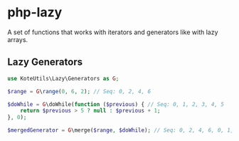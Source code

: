 # php-lazy

A set of functions that works with iterators and generators like with lazy arrays.

## Lazy Generators
```php
use KoteUtils\Lazy\Generators as G;

$range = G\range(0, 6, 2); // Seq: 0, 2, 4, 6

$doWhile = G\doWhile(function ($previous) { // Seq: 0, 1, 2, 3, 4, 5
	return $previous > 5 ? null : $previous + 1;
}, 0);

$mergedGenerator = G\merge($range, $doWhile); // Seq: 0, 2, 4, 6, 0, 1, 2, 3, 4, 5
```
